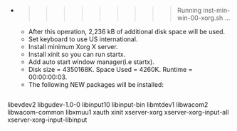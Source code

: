* >>>>>>>>> Running inst-min-win-00-xorg.sh ...
  * After this operation, 2,236 kB of additional disk space will be used.
  * Set keyboard to use US international.
  * Install minimum Xorg X server.
  * Install xinit so you can run startx.
  * Add auto start window manager(i.e startx).
  * Disk size = 4350168K. Space Used = 4260K. Runtime = 00:00:00:03.
  * The following NEW packages will be installed:
  ```bash
libevdev2 libgudev-1.0-0 libinput10 libinput-bin libmtdev1
libwacom2 libwacom-common libxmuu1 xauth xinit
xserver-xorg xserver-xorg-input-all xserver-xorg-input-libinput
  ```
